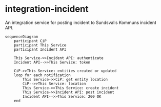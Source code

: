 # integration-incident

An integration service for posting incident to Sundsvalls Kommuns incident API.

```mermaid
sequenceDiagram
    participant CiP
    participant This Service
    participant Incident API

    This Service->>Incident API: authenticate
    Incident API-->>This Service: token

    CiP->>This Service: entities created or updated
    loop for each notification
        This Service->>CiP: get entity location
        CiP-->>This Service: location
        This Service->>This Service: create incident
        This Service->>Incident API: post incident
        Incident API-->>This Service: 200 OK
    end
```
